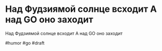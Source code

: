 # Над Фудзиямой солнце всходит А над GO оно заходит

Над Фудзиямой солнце всходит
А над GO оно заходит

#humor #go
#draft